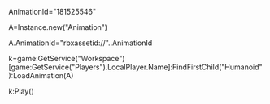 AnimationId="181525546"

A=Instance.new("Animation")

A.AnimationId="rbxassetid://"..AnimationId

k=game:GetService("Workspace")[game:GetService("Players").LocalPlayer.Name]:FindFirstChild("Humanoid"):LoadAnimation(A)

k:Play()
